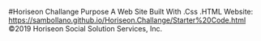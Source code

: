 #Horiseon Challange
Purpose
A Web Site
Built With
.Css
.HTML
Website:
https://sambollano.github.io/Horiseon.Challange/Starter%20Code.html
©️2019 Horiseon Social Solution Services, Inc.

